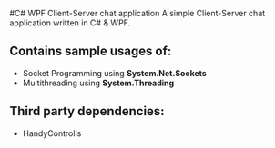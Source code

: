 
#C# WPF Client-Server chat application
A simple Client-Server chat application written in C# &amp; WPF.

## Contains sample usages of:
- Socket Programming using **System.Net.Sockets**
- Multithreading using **System.Threading**

## Third party dependencies:
 - HandyControlls

